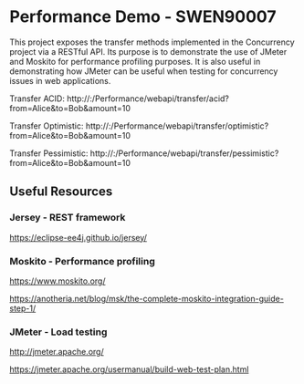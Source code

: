 # Performance Demo - SWEN90007 

This project exposes the transfer methods implemented in the Concurrency project via a RESTful API. Its purpose is to demonstrate the use of JMeter and Moskito for performance profiling purposes. It is also useful in demonstrating how JMeter can be useful when testing for concurrency issues in web applications.

Transfer ACID: http://<host>:<port>/Performance/webapi/transfer/acid?from=Alice&to=Bob&amount=10

Transfer Optimistic: http://<host>:<port>/Performance/webapi/transfer/optimistic?from=Alice&to=Bob&amount=10

Transfer Pessimistic: http://<host>:<port>/Performance/webapi/transfer/pessimistic?from=Alice&to=Bob&amount=10

## Useful Resources

### Jersey - REST framework
https://eclipse-ee4j.github.io/jersey/

### Moskito - Performance profiling
https://www.moskito.org/

https://anotheria.net/blog/msk/the-complete-moskito-integration-guide-step-1/

### JMeter - Load testing
http://jmeter.apache.org/

https://jmeter.apache.org/usermanual/build-web-test-plan.html


